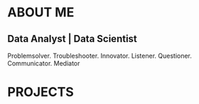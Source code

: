 # ABOUT ME
## Data Analyst | Data Scientist 
Problemsolver. Troubleshooter. Innovator. Listener. Questioner. Communicator. Mediator

# PROJECTS

